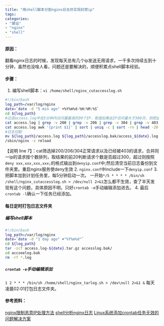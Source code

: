 ```yaml
---
title: "用shell脚本分割nginx日志并实现封禁ip"
tags: 
categories: 
- "建站"
- "nginx"
- "shell"
---
```


#### 原因：
翻看nginx日志的时候，发现每天总有几个ip发送无用请求，一千多次持续五到十分钟，虽然也没啥人看，问题还是要解决的，顺便积累点shell脚本经验。

#### 步骤：
1. 编写shell脚本：`vi /home/shell/nginx_cutaccesslog.sh`
``` BASH
#!/bin/bash
log_path=/var/log/nginx
date=`date -d "5 min ago" +%Y%m%d-%H:%M:%S`
cd ${log_path}
#过滤access.log中在5分钟内访问量最高的30个IP，取值如果此IP访问量大于300次，则把此IP放入黑名单，底线加一个1000次拉黑
cat access.log | grep -v 200 | grep -v 206 | grep -v 304 | grep -v 403 | awk '{print $1}' | sort | uniq -c | sort -rn | head -20 | awk '{if($1>300) print "deny " $2";"}' >> /etc/nginx/conf.d/denyip.conf
cat access.log awk '{print $1}' | sort | uniq -c | sort -rn | head -20 | awk '{if($1>1000) print "deny " $2";"}' >> /etc/nginx/conf.d/denyip.conf
#日志切割
mv ${log_path}/access.log ${log_path}/accesslog.bak/access_${date}.log
/sbin/nginx -s reload
```
【说明 line 7】：cat筛选掉200/206/304正常请求以及已经被403的请求，合并同一ip的请求按个数排列，取结果的前20判断请求个数是否超过300，超过则按照`deny xxx,xxx,xxx,xxx;`的格式输出到`denyip.conf`中;然后清空当前日志备份到文件夹里。重启nginx服务使deny生效
2. `nginx.conf`中include一下`denyip.conf`
3. 把脚本加到计划任务里，每5分钟启动一次。
	一开始`*/5 * * * * /bin/sh /shell/nginx_cutaccesslog.sh > /dev/null 2>&1`怎么都不生效，查了半天发现有这个问题，具体原因不明，只好`crontab -e`手动编辑添加进去。
4. 最后`crontab -l`确认一下任务已经添加。


#### 每日定时打包日志文件夹
##### 编写shell脚本
``` BASH
#!/bin/bash
log_path=/var/log/nginx
date=`date -d "1 day ago" +"%Y%m%d"`
cd ${log_path}
tar -zcf access.log-${date}.tar.gz accesslog.bak/
cd accseelog.bak
rm -rf *.log
```

##### `crontab -e`手动编辑添加
`1 2 * * * /bin/sh /home/shell/nginx_tarlog.sh > /dev\null 2>&1 &`
每天凌晨02:01打包日志文件夹。


#### 参考资料：
[nginx限制恶意IP处理方法](https://www.cnblogs.com/uvwill/p/10795821.html)
[shell分析nginx日志](https://blog.csdn.net/huapeng_guo/article/details/84986136)
[Linux系统添加crontab任务无效的问题解决方案](https://blog.csdn.net/diyiday/article/details/80887502)